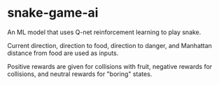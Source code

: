 # snake-game-ai
An ML model that uses Q-net reinforcement learning to play snake.

Current direction, direction to food, direction to danger, and Manhattan distance from food are used as inputs. 

Positive rewards are given for collisions with fruit, negative rewards for collisions, and neutral rewards for "boring" states.
